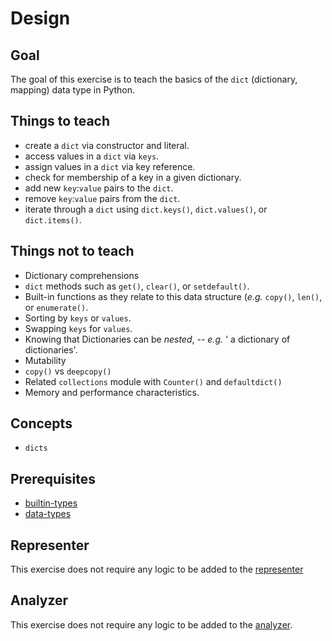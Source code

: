 # Design

## Goal

The goal of this exercise is to teach the basics of the `dict` (dictionary, mapping) data type in Python.

## Things to teach

- create a `dict` via constructor and literal.
- access values in a `dict` via `keys`.
- assign values in a `dict` via key reference.
- check for membership of a key in a given dictionary.
- add new `key`:`value` pairs to the `dict`.
- remove `key`:`value` pairs from the `dict`.
- iterate through a `dict` using `dict.keys()`, `dict.values()`, or `dict.items()`.

## Things not to teach

- Dictionary comprehensions
- `dict` methods such as `get()`, `clear()`, or `setdefault()`.
- Built-in functions as they relate to this data structure (_e.g._ `copy()`, `len()`, or `enumerate()`.
- Sorting by `keys` or `values`.
- Swapping `keys` for `values`.
- Knowing that Dictionaries can be _nested_, _-- e.g._ ' a dictionary of dictionaries'.
- Mutability
- `copy()` vs `deepcopy()`
- Related `collections` module with `Counter()` and `defaultdict()`
- Memory and performance characteristics.

## Concepts

- `dicts`

## Prerequisites

- [builtin-types][builtin-types]
- [data-types][data-types]

## Representer

This exercise does not require any logic to be added to the [representer][representer]

## Analyzer

This exercise does not require any logic to be added to the [analyzer][analyzer].

[builtin-types]: https://github.com/exercism/v3/tree/master/languages/python/reference/concepts/builtin_types
[data-types]: https://github.com/exercism/v3/blob/master/languages/python/reference/concepts/data_structures.md
[analyzer]: https://github.com/exercism/python-analyzer
[representer]: https://github.com/exercism/python-representer
